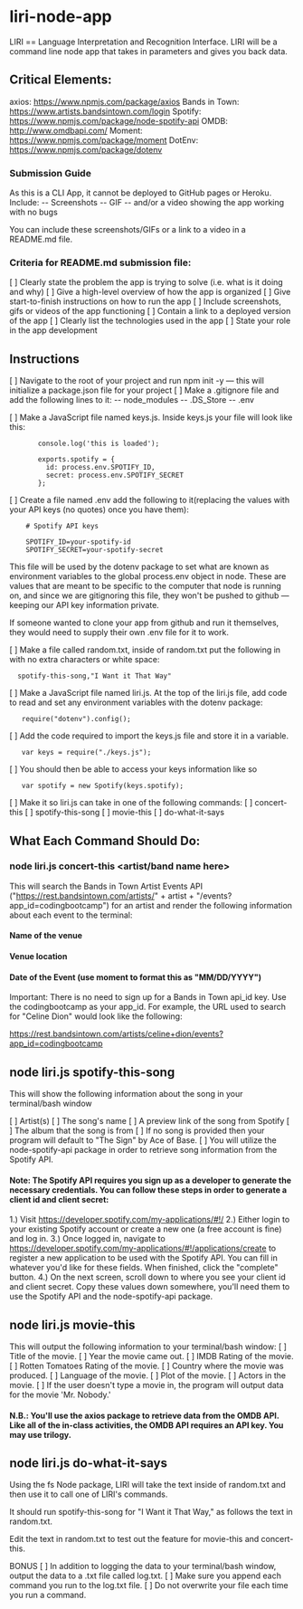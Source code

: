 # liri-node-app
 LIRI == Language Interpretation and Recognition Interface. LIRI will be a command line node app that takes in parameters and gives you back data.

## Critical Elements:
axios: https://www.npmjs.com/package/axios
Bands in Town: https://www.artists.bandsintown.com/login
Spotify: https://www.npmjs.com/package/node-spotify-api
OMDB: http://www.omdbapi.com/
Moment: https://www.npmjs.com/package/moment
DotEnv: https://www.npmjs.com/package/dotenv

### Submission Guide
As this is a CLI App, it cannot be deployed to GitHub pages or Heroku. 
Include:
-- Screenshots
-- GIF
-- and/or a video showing the app working with no bugs

You can include these screenshots/GIFs or a link to a video in a README.md file.
### Criteria for README.md submission file:
  [ ] Clearly state the problem the app is trying to solve (i.e. what is it doing and why)
  [ ] Give a high-level overview of how the app is organized
  [ ] Give start-to-finish instructions on how to run the app
  [ ] Include screenshots, gifs or videos of the app functioning
  [ ] Contain a link to a deployed version of the app
  [ ] Clearly list the technologies used in the app
  [ ] State your role in the app development

## Instructions

  [ ] Navigate to the root of your project and run npm init -y — this will initialize a package.json file for your project
  [ ] Make a .gitignore file and add the following lines to it:
  -- node_modules
  -- .DS_Store
  -- .env

  [ ] Make a JavaScript file named keys.js.
      Inside keys.js your file will look like this:

           console.log('this is loaded');

           exports.spotify = {
             id: process.env.SPOTIFY_ID,
             secret: process.env.SPOTIFY_SECRET
           };

  [ ] Create a file named .env add the following to it(replacing the values with your API keys (no quotes) once you have them):

        # Spotify API keys

        SPOTIFY_ID=your-spotify-id
        SPOTIFY_SECRET=your-spotify-secret

This file will be used by the dotenv package to set what are known as environment variables to the global process.env object in node. These are values that are meant to be specific to the computer that node is running on, and since we are gitignoring this file, they won't be pushed to github — keeping our API key information private.

If someone wanted to clone your app from github and run it themselves, they would need to supply their own .env file for it to work.

  [ ] Make a file called random.txt, inside of random.txt put the following in with no extra characters or white space:

      spotify-this-song,"I Want it That Way"

  [ ] Make a JavaScript file named liri.js. At the top of the liri.js file, add code to read and set any environment variables with the dotenv package:

       require("dotenv").config();

  [ ] Add the code required to import the keys.js file and store it in a variable.

       var keys = require("./keys.js");


  [ ] You should then be able to access your keys information like so
       
       var spotify = new Spotify(keys.spotify);

  [ ] Make it so liri.js can take in one of the following commands:
      [ ] concert-this
      [ ] spotify-this-song
      [ ] movie-this
      [ ] do-what-it-says
      

## What Each Command Should Do:

### node liri.js concert-this <artist/band name here>
This will search the Bands in Town Artist Events API ("https://rest.bandsintown.com/artists/" + artist + "/events?app_id=codingbootcamp") for an artist and render the following information about each event to the terminal:

#### Name of the venue

#### Venue location

#### Date of the Event (use moment to format this as "MM/DD/YYYY")

Important: There is no need to sign up for a Bands in Town api_id key. Use the codingbootcamp as your app_id. For example, the URL used to search for "Celine Dion" would look like the following:

https://rest.bandsintown.com/artists/celine+dion/events?app_id=codingbootcamp





## node liri.js spotify-this-song <song name here>

This will show the following information about the song in your terminal/bash window

  [ ] Artist(s)
  [ ] The song's name
  [ ] A preview link of the song from Spotify
  [ ] The album that the song is from
  [ ] If no song is provided then your program will default to "The Sign" by Ace of Base.
  [ ] You will utilize the node-spotify-api package in order to retrieve song information from the Spotify API.

#### Note: The Spotify API requires you sign up as a developer to generate the necessary credentials. You can follow these steps in order to generate a client id and client secret:

1.) Visit https://developer.spotify.com/my-applications/#!/
2.) Either login to your existing Spotify account or create a new one (a free account is fine) and log in.
3.) Once logged in, navigate to https://developer.spotify.com/my-applications/#!/applications/create to register a new application to be used with the Spotify API. You can fill in whatever you'd like for these fields. When finished, click the "complete" button.
4.) On the next screen, scroll down to where you see your client id and client secret. Copy these values down somewhere, you'll need them to use the Spotify API and the node-spotify-api package.


## node liri.js movie-this <movie name here>

This will output the following information to your terminal/bash window:
  [ ] Title of the movie.
  [ ] Year the movie came out.
  [ ] IMDB Rating of the movie.
  [ ] Rotten Tomatoes Rating of the movie.
  [ ] Country where the movie was produced.
  [ ] Language of the movie.
  [ ] Plot of the movie.
  [ ] Actors in the movie.
  [ ] If the user doesn't type a movie in, the program will output data for the movie 'Mr. Nobody.'


#### N.B.: You'll use the axios package to retrieve data from the OMDB API. Like all of the in-class activities, the OMDB API requires an API key. You may use trilogy.


## node liri.js do-what-it-says

Using the fs Node package, LIRI will take the text inside of random.txt and then use it to call one of LIRI's commands.

It should run spotify-this-song for "I Want it That Way," as follows the text in random.txt.

Edit the text in random.txt to test out the feature for movie-this and concert-this.

BONUS
  [ ] In addition to logging the data to your terminal/bash window, output the data to a .txt file called log.txt.
  [ ] Make sure you append each command you run to the log.txt file.
  [ ] Do not overwrite your file each time you run a command.
